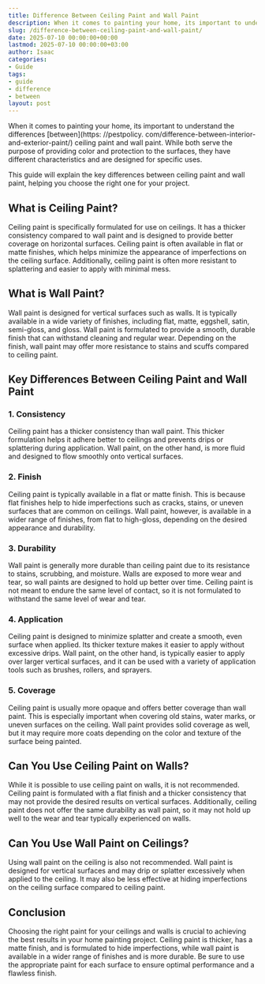 ```yaml
---
title: Difference Between Ceiling Paint and Wall Paint
description: When it comes to painting your home, its important to understand the differences between ceiling paint and wall paint. While both serve the purpose of...
slug: /difference-between-ceiling-paint-and-wall-paint/
date: 2025-07-10 00:00:00+00:00
lastmod: 2025-07-10 00:00:00+03:00
author: Isaac
categories:
- Guide
tags:
- guide
- difference
- between
layout: post
---
```


When it comes to painting your home, its important to understand the differences [between](https: //pestpolicy. com/difference-between-interior-and-exterior-paint/) ceiling paint and wall paint. While both serve the purpose of providing color and protection to the surfaces, they have different characteristics and are designed for specific uses.

This guide will explain the key differences between ceiling paint and wall paint, helping you choose the right one for your project.

##  What is Ceiling Paint?

Ceiling paint is specifically formulated for use on ceilings. It has a thicker consistency compared to wall paint and is designed to provide better coverage on horizontal surfaces. Ceiling paint is often available in flat or matte finishes, which helps minimize the appearance of imperfections on the ceiling surface. Additionally, ceiling paint is often more resistant to splattering and easier to apply with minimal mess.

##  What is Wall Paint?

Wall paint is designed for vertical surfaces such as walls. It is typically available in a wide variety of finishes, including flat, matte, eggshell, satin, semi-gloss, and gloss. Wall paint is formulated to provide a smooth, durable finish that can withstand cleaning and regular wear. Depending on the finish, wall paint may offer more resistance to stains and scuffs compared to ceiling paint.

##  Key Differences Between Ceiling Paint and Wall Paint

###  1. Consistency

Ceiling paint has a thicker consistency than wall paint. This thicker formulation helps it adhere better to ceilings and prevents drips or splattering during application. Wall paint, on the other hand, is more fluid and designed to flow smoothly onto vertical surfaces.

###  2. Finish

Ceiling paint is typically available in a flat or matte finish. This is because flat finishes help to hide imperfections such as cracks, stains, or uneven surfaces that are common on ceilings. Wall paint, however, is available in a wider range of finishes, from flat to high-gloss, depending on the desired appearance and durability.

###  3. Durability

Wall paint is generally more durable than ceiling paint due to its resistance to stains, scrubbing, and moisture. Walls are exposed to more wear and tear, so wall paints are designed to hold up better over time. Ceiling paint is not meant to endure the same level of contact, so it is not formulated to withstand the same level of wear and tear.

###  4. Application

Ceiling paint is designed to minimize splatter and create a smooth, even surface when applied. Its thicker texture makes it easier to apply without excessive drips. Wall paint, on the other hand, is typically easier to apply over larger vertical surfaces, and it can be used with a variety of application tools such as brushes, rollers, and sprayers.

###  5. Coverage

Ceiling paint is usually more opaque and offers better coverage than wall paint. This is especially important when covering old stains, water marks, or uneven surfaces on the ceiling. Wall paint provides solid coverage as well, but it may require more coats depending on the color and texture of the surface being painted.

##  Can You Use Ceiling Paint on Walls?

While it is possible to use ceiling paint on walls, it is not recommended. Ceiling paint is formulated with a flat finish and a thicker consistency that may not provide the desired results on vertical surfaces. Additionally, ceiling paint does not offer the same durability as wall paint, so it may not hold up well to the wear and tear typically experienced on walls.

##  Can You Use Wall Paint on Ceilings?

Using wall paint on the ceiling is also not recommended. Wall paint is designed for vertical surfaces and may drip or splatter excessively when applied to the ceiling. It may also be less effective at hiding imperfections on the ceiling surface compared to ceiling paint.

##  Conclusion

Choosing the right paint for your ceilings and walls is crucial to achieving the best results in your home painting project. Ceiling paint is thicker, has a matte finish, and is formulated to hide imperfections, while wall paint is available in a wider range of finishes and is more durable. Be sure to use the appropriate paint for each surface to ensure optimal performance and a flawless finish.
